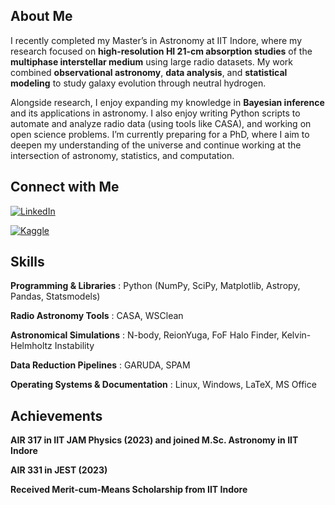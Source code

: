 <!-- ![Banner](./STScI-01EVT1GSB1BNPGCBJ96QJRM48N.png) -->

## About Me

I recently completed my Master’s in Astronomy at IIT Indore, where my research focused on **high-resolution HI 21-cm absorption studies** of the **multiphase interstellar medium** using large radio datasets. My work combined **observational astronomy**, **data analysis**, and **statistical modeling** to study galaxy evolution through neutral hydrogen.

Alongside research, I enjoy expanding my knowledge in **Bayesian inference** and its applications in astronomy. I also enjoy writing Python scripts to automate and analyze radio data (using tools like CASA), and working on open science problems. I’m currently preparing for a PhD, where I aim to deepen my understanding of the universe and continue working at the intersection of astronomy, statistics, and computation.

## Connect with Me

[![LinkedIn](https://img.shields.io/badge/LinkedIn-blue?logo=linkedin&logoColor=white)](https://www.linkedin.com/in/anushkaiit)

[![Kaggle](https://img.shields.io/badge/Kaggle-20beff?logo=kaggle&logoColor=white)](https://www.kaggle.com/anushkaagarwal04)

<!-- [![Website](https://img.shields.io/badge/Website-000?logo=Google-chrome&logoColor=white)](https://yourwebsite.com) -->

<!-- [![Email](https://img.shields.io/badge/Email-D14836?logo=gmail&logoColor=white)](mailto:agarwalanushka453@gmail.com) -->

## Skills

**Programming & Libraries** : Python (NumPy, SciPy, Matplotlib, Astropy, Pandas, Statsmodels)

**Radio Astronomy Tools** : CASA, WSClean

<!-- **Data Science Skills** : Data Cleaning, Data Visualization, Data Analysis -->

**Astronomical Simulations** : N-body, ReionYuga, FoF Halo Finder, Kelvin-Helmholtz Instability

**Data Reduction Pipelines** : GARUDA, SPAM

**Operating Systems & Documentation** : Linux, Windows, LaTeX, MS Office

## Achievements

**AIR 317 in IIT JAM Physics (2023) and joined M.Sc. Astronomy in IIT Indore**

**AIR 331 in JEST (2023)**

**Received Merit-cum-Means Scholarship from IIT Indore**
